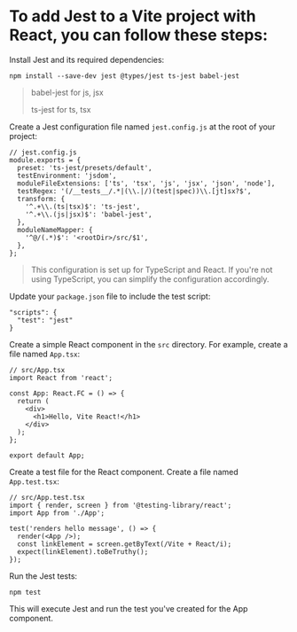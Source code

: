 # To add Jest to a Vite project with React, you can follow these steps:
Install Jest and its required dependencies:    
```
npm install --save-dev jest @types/jest ts-jest babel-jest
```
> babel-jest for js, jsx
> 
> ts-jest for ts, tsx

Create a Jest configuration file named `jest.config.js` at the root of your project:
```
// jest.config.js
module.exports = {
  preset: 'ts-jest/presets/default',
  testEnvironment: 'jsdom',
  moduleFileExtensions: ['ts', 'tsx', 'js', 'jsx', 'json', 'node'],
  testRegex: '(/__tests__/.*|(\\.|/)(test|spec))\\.[jt]sx?$',
  transform: {
    '^.+\\.(ts|tsx)$': 'ts-jest',
    '^.+\\.(js|jsx)$': 'babel-jest',
  },
  moduleNameMapper: {
    '^@/(.*)$': '<rootDir>/src/$1',
  },
};
```
> This configuration is set up for TypeScript and React. If you're not using TypeScript, you can simplify the configuration accordingly.

Update your `package.json` file to include the test script:
```
"scripts": {
  "test": "jest"
}
```
Create a simple React component in the `src` directory. For example, create a file named `App.tsx`:
```
// src/App.tsx
import React from 'react';

const App: React.FC = () => {
  return (
    <div>
      <h1>Hello, Vite React!</h1>
    </div>
  );
};

export default App;
```
Create a test file for the React component. Create a file named `App.test.tsx`:
```
// src/App.test.tsx
import { render, screen } from '@testing-library/react';
import App from './App';

test('renders hello message', () => {
  render(<App />);
  const linkElement = screen.getByText(/Vite + React/i);
  expect(linkElement).toBeTruthy();
});
```
Run the Jest tests:
```
npm test
```
This will execute Jest and run the test you've created for the App component.